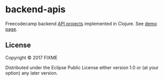 # backend-apis

Freecodecamp backend [API projects](https://www.freecodecamp.com/challenges/timestamp-microservice) implemented in Clojure. See [demo page](http://www.cern.cc:3000/).

## License

Copyright © 2017 FIXME

Distributed under the Eclipse Public License either version 1.0 or (at
your option) any later version.
